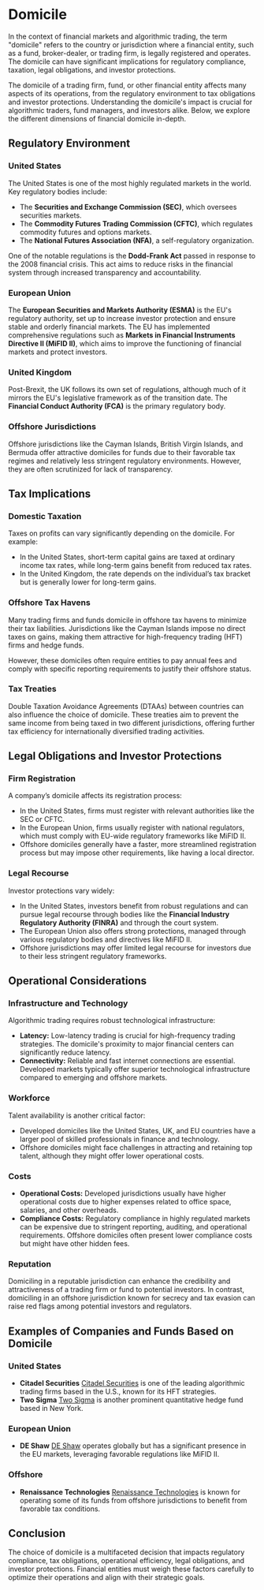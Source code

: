 # Domicile

In the context of financial markets and algorithmic trading, the term "domicile" refers to the country or jurisdiction where a financial entity, such as a fund, broker-dealer, or trading firm, is legally registered and operates. The domicile can have significant implications for regulatory compliance, taxation, legal obligations, and investor protections. 

The domicile of a trading firm, fund, or other financial entity affects many aspects of its operations, from the regulatory environment to tax obligations and investor protections. Understanding the domicile's impact is crucial for algorithmic traders, fund managers, and investors alike. Below, we explore the different dimensions of financial domicile in-depth.

## Regulatory Environment

### United States

The United States is one of the most highly regulated markets in the world. Key regulatory bodies include:
- The **Securities and Exchange Commission (SEC)**, which oversees securities markets.
- The **Commodity Futures Trading Commission (CFTC)**, which regulates commodity futures and options markets.
- The **National Futures Association (NFA)**, a self-regulatory organization.

One of the notable regulations is the **Dodd-Frank Act** passed in response to the 2008 financial crisis. This act aims to reduce risks in the financial system through increased transparency and accountability. 

### European Union

The **European Securities and Markets Authority (ESMA)** is the EU's regulatory authority, set up to increase investor protection and ensure stable and orderly financial markets. The EU has implemented comprehensive regulations such as **Markets in Financial Instruments Directive II (MiFID II)**, which aims to improve the functioning of financial markets and protect investors.

### United Kingdom

Post-Brexit, the UK follows its own set of regulations, although much of it mirrors the EU's legislative framework as of the transition date. The **Financial Conduct Authority (FCA)** is the primary regulatory body.

### Offshore Jurisdictions

Offshore jurisdictions like the Cayman Islands, British Virgin Islands, and Bermuda offer attractive domiciles for funds due to their favorable tax regimes and relatively less stringent regulatory environments. However, they are often scrutinized for lack of transparency.

## Tax Implications

### Domestic Taxation

Taxes on profits can vary significantly depending on the domicile. For example:
- In the United States, short-term capital gains are taxed at ordinary income tax rates, while long-term gains benefit from reduced tax rates.
- In the United Kingdom, the rate depends on the individual’s tax bracket but is generally lower for long-term gains.

### Offshore Tax Havens

Many trading firms and funds domicile in offshore tax havens to minimize their tax liabilities. Jurisdictions like the Cayman Islands impose no direct taxes on gains, making them attractive for high-frequency trading (HFT) firms and hedge funds. 

However, these domiciles often require entities to pay annual fees and comply with specific reporting requirements to justify their offshore status.

### Tax Treaties

Double Taxation Avoidance Agreements (DTAAs) between countries can also influence the choice of domicile. These treaties aim to prevent the same income from being taxed in two different jurisdictions, offering further tax efficiency for internationally diversified trading activities.

## Legal Obligations and Investor Protections

### Firm Registration

A company’s domicile affects its registration process:
- In the United States, firms must register with relevant authorities like the SEC or CFTC.
- In the European Union, firms usually register with national regulators, which must comply with EU-wide regulatory frameworks like MiFID II.
- Offshore domiciles generally have a faster, more streamlined registration process but may impose other requirements, like having a local director.

### Legal Recourse

Investor protections vary widely:
- In the United States, investors benefit from robust regulations and can pursue legal recourse through bodies like the **Financial Industry Regulatory Authority (FINRA)** and through the court system.
- The European Union also offers strong protections, managed through various regulatory bodies and directives like MiFID II.
- Offshore jurisdictions may offer limited legal recourse for investors due to their less stringent regulatory frameworks.

## Operational Considerations

### Infrastructure and Technology

Algorithmic trading requires robust technological infrastructure:
- **Latency:** Low-latency trading is crucial for high-frequency trading strategies. The domicile's proximity to major financial centers can significantly reduce latency.
- **Connectivity:** Reliable and fast internet connections are essential. Developed markets typically offer superior technological infrastructure compared to emerging and offshore markets.

### Workforce

Talent availability is another critical factor:
- Developed domiciles like the United States, UK, and EU countries have a larger pool of skilled professionals in finance and technology.
- Offshore domiciles might face challenges in attracting and retaining top talent, although they might offer lower operational costs.

### Costs

- **Operational Costs:** Developed jurisdictions usually have higher operational costs due to higher expenses related to office space, salaries, and other overheads.
- **Compliance Costs:** Regulatory compliance in highly regulated markets can be expensive due to stringent reporting, auditing, and operational requirements. Offshore domiciles often present lower compliance costs but might have other hidden fees.

### Reputation

Domiciling in a reputable jurisdiction can enhance the credibility and attractiveness of a trading firm or fund to potential investors. In contrast, domiciling in an offshore jurisdiction known for secrecy and tax evasion can raise red flags among potential investors and regulators.

## Examples of Companies and Funds Based on Domicile

### United States

- **Citadel Securities** [Citadel Securities](https://www.citadelsecurities.com/) is one of the leading algorithmic trading firms based in the U.S., known for its HFT strategies.
- **Two Sigma** [Two Sigma](https://www.twosigma.com/) is another prominent quantitative hedge fund based in New York.

### European Union

- **DE Shaw** [DE Shaw](https://www.deshaw.com/) operates globally but has a significant presence in the EU markets, leveraging favorable regulations like MiFID II.

### Offshore

- **Renaissance Technologies** [Renaissance Technologies](https://www.rentec.com/) is known for operating some of its funds from offshore jurisdictions to benefit from favorable tax conditions.

## Conclusion

The choice of domicile is a multifaceted decision that impacts regulatory compliance, tax obligations, operational efficiency, legal obligations, and investor protections. Financial entities must weigh these factors carefully to optimize their operations and align with their strategic goals.